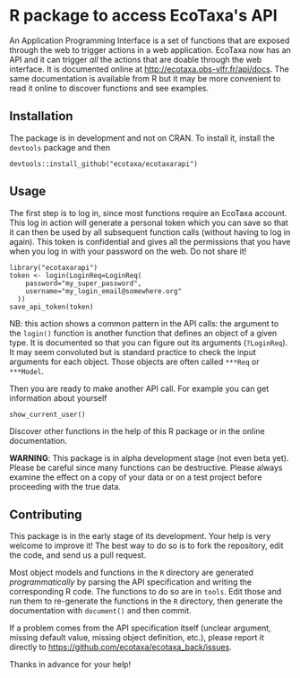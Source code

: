 # R package to access EcoTaxa's API

An Application Programming Interface is a set of functions that are exposed through the web to trigger actions in a web application. EcoTaxa now has an API and it can trigger *all* the actions that are doable through the web interface. It is documented online at <http://ecotaxa.obs-vlfr.fr/api/docs>. The same documentation is available from R but it may be more convenient to read it online to discover functions and see examples.

## Installation

The package is in development and not on CRAN. To install it, install the `devtools` package and then

```
devtools::install_github("ecotaxa/ecotaxarapi")
```

## Usage

The first step is to log in, since most functions require an EcoTaxa account. This log in action will generate a personal token which you can save so that it can then be used by all subsequent function calls (without having to log in again). This token is confidential and gives all the permissions that you have when you log in with your password on the web. Do not share it!

```
library("ecotaxarapi")
token <- login(LoginReq=LoginReq(
    password="my_super_password",
    username="my_login_email@somewhere.org"
  ))
save_api_token(token)
```

NB: this action shows a common pattern in the API calls: the argument to the `login()` function is another function that defines an object of a given type. It is documented so that you can figure out its arguments (`?LoginReq`). It may seem convoluted but is standard practice to check the input arguments for each object. Those objects are often called `***Req` or `***Model`.

Then you are ready to make another API call. For example you can get information about yourself

```
show_current_user()
```

Discover other functions in the help of this R package or in the online documentation.

**WARNING**: This package is in alpha development stage (not even beta yet). Please be careful since many functions can be destructive. Please always examine the effect on a copy of your data or on a test project before proceeding with the true data. 

## Contributing

This package is in the early stage of its development. Your help is very welcome to improve it! The best way to do so is to fork the repository, edit the code, and send us a pull request.

Most object models and functions in the `R` directory are generated *programmatically* by parsing the API specification and writing the corresponding R code. The functions to do so are in `tools`. Edit those and run them to re-generate the functions in the `R` directory, then generate the documentation with `document()` and then commit.

If a problem comes from the API specification itself (unclear argument, missing default value, missing object definition, etc.), please report it directly to <https://github.com/ecotaxa/ecotaxa_back/issues>.

Thanks in advance for your help!
